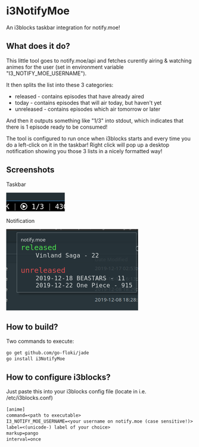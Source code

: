 # i3NotifyMoe
An i3blocks taskbar integration for notify.moe!

## What does it do?
This little tool goes to notify.moe/api and fetches curently airing & watching animes
for the user (set in environment variable "I3_NOTIFY_MOE_USERNAME").

It then splits the list into these 3 categories:
- released - contains episodes that have already aired
- today - contains episodes that will air today, but haven't yet
- unreleased - contains episodes which air tomorrow or later

And then it outputs something like "1/3" into stdout, which indicates that there is 1 episode ready to be consumed!

The tool is configured to run once when i3blocks starts and every time you do a left-click on it in the taskbar!
Right click will pop up a desktop notification showing you those 3 lists in a nicely formatted way!

## Screenshots
Taskbar

![taskbar](https://github.com/aphton/i3NotifyMoe/blob/master/screenshot-1-taskbar.png)

Notification

![notification](https://github.com/aphton/i3NotifyMoe/blob/master/screenshot-2-desktop-notification.png)


## How to build?
Two commands to execute:

    go get github.com/go-floki/jade
    go install i3NotifyMoe
    
## How to configure i3blocks?
Just paste this into your i3blocks config file (locate in i.e. /etc/i3blocks.conf)

    [anime]
    command=<path to executable>
    I3_NOTIFY_MOE_USERNAME=<your username on notify.moe (case sensitive!)>
    label=<(unicode-) label of your choice>
    markup=pango
    interval=once
